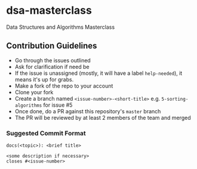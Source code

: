 # dsa-masterclass
Data Structures and Algorithms Masterclass

## Contribution Guidelines

- Go through the issues outlined
- Ask for clarification if need be
- If the issue is unassigned (mostly, it will have a label `help-needed`), it means it's up for grabs.
- Make a fork of the repo to your account
- Clone your fork
- Create a branch named `<issue-number>-<short-title>` e.g. `5-sorting-algorithms` for issue #5
- Once done, do a PR against this repository's `master` branch
- The PR will be reviewed by at least 2 members of the team and merged

### Suggested Commit Format

```
docs(<topic>): <brief title>

<some description if necessary>
closes #<issue-number>
```
